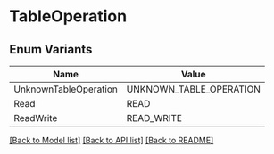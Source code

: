# TableOperation

## Enum Variants

| Name | Value |
|---- | -----|
| UnknownTableOperation | UNKNOWN_TABLE_OPERATION |
| Read | READ |
| ReadWrite | READ_WRITE |


[[Back to Model list]](../README.md#documentation-for-models) [[Back to API list]](../README.md#documentation-for-api-endpoints) [[Back to README]](../README.md)


